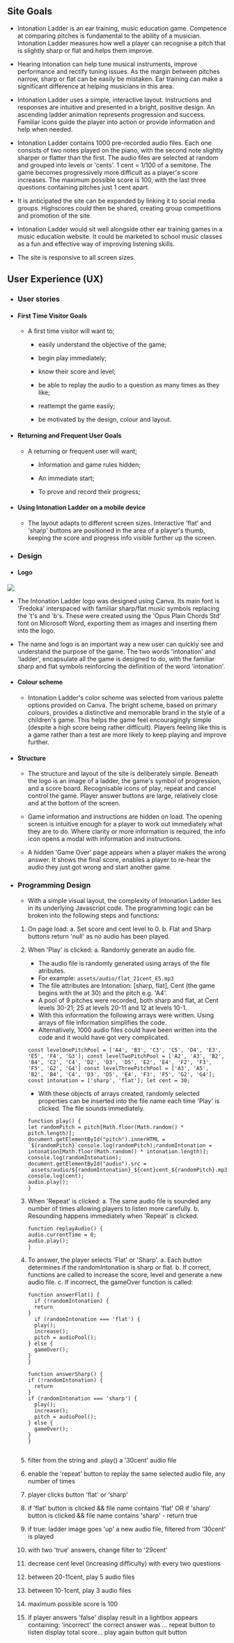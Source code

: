 ## Site Goals

- Intonation Ladder is an ear training, music education game. Competence at comparing pitches is fundamental to the ability of a musician. Intonation Ladder measures how well a player can recognise a pitch that is slightly sharp or flat and helps them improve.

- Hearing intonation can help tune musical instruments, improve performance and rectify tuning issues. As the margin between pitches narrow, sharp or flat can be easily be mistaken. Ear training can make a significant difference at helping musicians in this area.

- Intonation Ladder uses a simple, interactive layout. Instructions and responses are intuitive and presented in a bright, positive design. An ascending ladder animation represents progression and success. Familiar icons guide the player into action or provide information and help when needed.

- Intonation Ladder contains 1000 pre-recorded audio files. Each one consists of two notes played on the piano, with the second note slightly sharper or flatter than the first. The audio files are selected at random and grouped into levels or 'cents'. 1 cent = 1/100 of a semitone. The game becomes progressively more difficult as a player's score increases. The maximum possible score is 100, with the last three questions containing pitches just 1 cent apart. 

- It is anticipated the site can be expanded by linking it to social media groups. Highscores could then be shared, creating group competitions and promotion of the site.

- Intonation Ladder would sit well alongside other ear training games in a music education website. It could be marketed to school music classes as a fun and effective way of improving listening skills.

- The site is responsive to all screen sizes. 

## User Experience (UX)

- ### User stories

- #### First Time Visitor Goals

  - A first time visitor will want to;

    - easily understand the objective of the game;

    - begin play immediately;

    - know their score and level;

    - be able to replay the audio to a question as many times as they like; 

    - reattempt the game easily;

    - be motivated by the design, colour and layout. 

- #### Returning and Frequent User Goals

  - A returning or frequent user will want;

    - Information and game rules hidden;

    - An immediate start;

    - To prove and record their progress;

- #### Using Intonation Ladder on a mobile device

  - The layout adapts to different screen sizes. Interactive 'flat' and 'sharp' buttons are positioned in the area of a player's thumb, keeping the score and progress info visible further up the screen.

- ### Design

- #### Logo

![](https://github.com/sampetchey/intonationladder/blob/main/assets/images/intonation-ladder_logo.png)


  - The Intonation Ladder logo was designed using Canva. Its main font is 'Fredoka' interspaced with familiar sharp/flat music symbols replacing the 't's and 'b's. These were created using the 'Opus Plain Chords Std' font on Microsoft Word, exporting them as images and inserting them into the logo. 

  - The name and logo is an important way a new user can quickly see and understand the purpose of the game. The two words 'intonation' and 'ladder', encapsulate all the game is designed to do, with the familiar sharp and flat symbols reinforcing the definition of the word 'intonation'.

- #### Colour scheme

  - Intonation Ladder's color scheme was selected from various palette options provided on Canva. The bright scheme, based on primary colours, provides a distinctive and memorable brand in the style of a children's game. This helps the game feel encouragingly simple (despite a high score being rather difficult). Players feeling like this is a game rather than a test are more likely to keep playing and improve further.

- #### Structure

  - The structure and layout of the site is deliberately simple. Beneath the logo is an image of a ladder, the game's symbol of progression, and a score board. Recognisable icons of play, repeat and cancel control the game. Player answer buttons are large, relatively close and at the bottom of the screen.

  - Game information and instructions are hidden on load. The opening screen is intuitive enough for a player to work out immediately what they are to do. Where clarity or more information is required, the info icon opens a modal with information and instructions.

  - A hidden 'Game Over' page appears when a player makes the wrong answer. It shows the final score, enables a player to re-hear the audio they just got wrong and start another game.

- ### Programming Design

  - With a simple visual layout, the complexity of Intonation Ladder lies in its underlying Javascript code. The programming logic can be broken into the following steps and functions:

  1. On page load:
    a.  Set score and cent level to 0.
    b.  Flat and Sharp buttons return 'null' as no audio has been played.
  2. When 'Play' is clicked:
    a.  Randomly generate an audio file.
      - The audio file is randomly generated using arrays of the file atributes.
      - For example: `assets/audio/flat_21cent_E5.mp3`
      - The file attributes are Intonation: [sharp, flat], Cent (the game begins with the at 30) and the pitch e.g. 'A4'.
      - A pool of 9 pitches were recorded, both sharp and flat, at Cent levels 30-21; 25 at levels 20-11 and 12 at levels 10-1.
      - With this information the following arrays were written. Using arrays of file information simplifies the code. 
      - Alternatively, 1000 audio files could have been written into the code and it would have got very complicated.
            
     `const levelOnePitchPool = ['A4', 'B3', 'C3', 'C5', 'D4', 'E3', 'E5', 'F4', 'G3'];
      const levelTwoPitchPool = ['A2', 'A3', 'B2', 'B4', 'C2', 'C4', 'D2', 'D3', 'D5', 'E2', 'E4', 'F2', 'F3', 'F5', 'G2', 'G4']
      const levelThreePitchPool = ['A3', 'A5', 'B2', 'B4', 'C4', 'D3', 'D5', 'E4', 'F3', 'F5', 'G2', 'G4'];
      const intonation = ['sharp', 'flat'];
      let cent = 30;`

      - With these objects of arrays created, randomly selected properties can be inserted into the file name each time 'Play' is clicked. The file sounds immediately.
      ```
      function play() {
      let randomPitch = pitch[Math.floor(Math.random() * pitch.length)];
      document.getElementById("pitch").innerHTML = `${randomPitch}`console.log(randomPitch);randomIntonation = intonation[Math.floor(Math.random() * intonation.length)];
      console.log(randomIntonation);
      document.getElementById("audio").src = `assets/audio/${randomIntonation}_${cent}cent_${randomPitch}.mp3`;
      console.log(cent);
      audio.play();
      }
      ```
  3. When 'Repeat' is clicked:
    a.  The same audio file is sounded any number of times allowing players to listen more carefully.
    b.  Resounding happens immediately when 'Repeat' is clicked.
      ```
      function replayAudio() {
      audio.currentTime = 0;
      audio.play();
      }
      ```
  4. To answer, the player selects 'Flat' or 'Sharp'.
    a. Each button determines if the randomIntonation is sharp or flat. 
    b. If correct, functions are called to increase the score, level and generate a new audio file.
    c. If incorrect, the gameOver function is called:
      ```
      function answerFlat() {
        if (!randomIntonation) {
        return
      }
        if (randomIntonation === 'flat') {
        play();
        increase();
        pitch = audioPool();
      } else {
        gameOver();
      }
      }

      function answerSharp() {
      if (!randomIntonation) {
        return
      }
      if (randomIntonation === 'sharp') {
        play();
        increase();
        pitch = audioPool();
      } else {
        gameOver();
      }
      }


  1. filter from the string and .play() a '30cent' audio file
  2. enable the 'repeat' button to replay the same selected audio file, any number of times 
  3. player clicks button 'flat' or 'sharp'
  4. if 'flat' button is clicked && file name contains 'flat' OR if 'sharp' button is clicked && file name contains 'sharp' - return true
  5. if true:
       ladder image goes 'up' 
       a new audio file, filtered from '30cent' is played
  6. with two 'true' answers, change filter to '29cent'
  7. decrease cent level (increasing difficulty) with every two questions
  8. between 20-11cent, play 5 audio files
  9. between 10-1cent, play 3 audio files
  10. maximum possible score is 100
  11. if player answers 'false' display result in a lightbox appears containing:
          'incorrect'
           the correct answer was ...
           repeat button to listen
           display total score...
           play again button
           quit button

  


  






